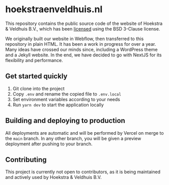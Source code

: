 # hoekstraenveldhuis.nl
This repository contains the public source code of the website of Hoekstra & Veldhuis B.V., which has been [licensed](https://github.com/jobveldhuis/hoekstraenveldhuis.nl/blob/main/LICENSE) using the BSD 3-Clause license.

We originally built our website in Webflow, then transferred to this repository in plain HTML. It has been a work in progress for over a year. Many ideas have crossed our minds since, including a WordPress theme and a Jekyll website. In the end, we have decided to go with NextJS for its flexibility and performance.

## Get started quickly
1. Git clone into the project
2. Copy `.env` and rename the copied file to `.env.local`
3. Set environment variables according to your needs
4. Run `yarn dev` to start the application locally

## Building and deploying to production
All deployments are automatic and will be performed by Vercel on merge to the `main` branch. In any other branch, you will be given a preview deployment after pushing to your branch.

## Contributing
This project is currently not open to contributors, as it is being maintained and actively used by Hoekstra & Veldhuis B.V.
